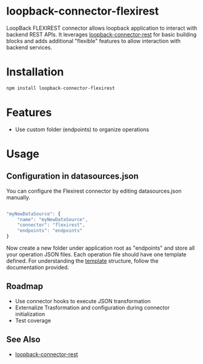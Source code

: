 # loopback-connector-flexirest

LoopBack FLEXIREST connector allows loopback application to interact with backend REST APIs. It leverages [loopback-connector-rest] for basic building blocks and adds additional "flexible" features to allow interaction with backend services.

# Installation

```sh
npm install loopback-connector-flexirest
```

# Features

- Use custom folder (endpoints) to organize operations

# Usage

## Configuration in datasources.json

You can configure the Flexirest connector by editing datasources.json manually.
```js

"myNewDataSource": {
    "name": "myNewDataSource",
    "connector": "flexirest",
    "endpoints": "endpoints"
}

```
Now create a new folder under application root as "endpoints" and store all your operation JSON files. Each operation file should have one template defined. For understanding the [template] structure, follow the documentation provided.

Roadmap
--------------------------
- Use connector hooks to execute JSON transformation
- Externalize Trasformation and configuration during connector initialization
- Test coverage

See Also
--------------------------

- [loopback-connector-rest][loopback-connector-rest]

[template]: https://docs.strongloop.com/display/public/LB/REST+connector#RESTconnector-Definingacustommethodusingatemplate
[loopback-connector-rest]: https://docs.strongloop.com/display/public/LB/REST+connector
